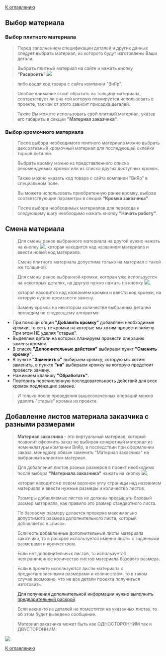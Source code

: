 [К оглавлению](/service/doc/?cid=dsp)
## Выбор материала

### Выбор плитного материала

>Перед заполнением спецификации деталей и других данных следует выбрать материал, из которого будут изготовлены Ваши детали.

>Выбрать плитный материал на сайте и нажать кнопку **"Раскроить"**:![](/service/doc/img/raskroit.png) 
 
>либо введя код товара с сайта компании "ВиЯр".
 
>Особое внимание стоит обратить на толщину материала, соответствует ли она той которую планируется использовать в проекте, так как от этого зависит присадка деталей.

>Также Вы можете использовать свой плитный материал, указав его габариты в секции **"Материал заказчика"**.

### Выбор кромочного материала

>После выбора необходимого плитного материала можно выбрать декоративный кромочный материал для последующей оклейки торцов деталей.

>Выбрать кромку можно из представленного списка рекомендуемых кромок или из списка других доступных кромок.

>Также можно указать код товара с сайта компании "ВиЯр" в специальном поле.

>Вы можете использовать приобретенную ранее кромку, выбрав соответствующие параметры в секции **"Кромка заказчика"**.

>После выбора необходимых материалов для перехода к следующему шагу необходимо нажать кнопку **"Начать работу"**.


## Смена материала

>Для смены ранее выбранного материала на другой нужно нажать на кнопку ![](/service/doc/img/smena.png), которая находится над названием материала и ввести новый код материала.

>Смена плитного материала допустима только на материал с такой же толщиной.

>Для смены ранее выбранной кромки, которая уже используется на некоторых деталях, на другую нужно нажать на кнопку ![](/service/doc/img/smena.png),
 
>которая находится над названием кромки и ввести код кромки, на которую нужно произвести замену.

>Замену кромок на некотором количестве выбранных деталей проводим по следующему алгоритму: 
>
  - При помощи опции **"Добавить кромку"** добавляем необходимые кромки, то есть те кромки на которые мы хотим провести замену. При этом НЕ удаляя "старые".
  - Выделяем детали на которых планируем провести операцию замены кромок.
  - В списке **"Дополнительные действия"** выбираем пункт **"Сменить кромку"**.
  - В пункте **"Заменить с"** выбираем кромку, которую мы хотим заменить, в пункте **"на"** выбираем кромку на которую предстоит провести замену.
  - Нажимаем клавишу **"Обработать"**.
  - Повторить перечисленную последовательность действий для всех кромок подлежащих замене.

>И только после проведения вышеозначенных операций можно удалять "старые" кромки из проекта.

<a name="parts"/>

## Добавление листов материала заказчика с разными размерами

> <b>Материал заказчика</b> - это виртуальный материал, который позволит оформить заказ не выбирая конкретный материал из номенклатуры компании ВиЯр, в последствии при оформлении заказа, менеджер обязан заменить "Материал заказчика" на выбранный клиентом материал.

>Для добавления листов разных размеров в проект необходимо после выбора **"Материала заказчика"** нажать на кнопку ![](/service/doc/img/button-dobavit-list.png),
 
>которая находится в левом верхнем углу страницы над названием материала и ввести нужные размеры и количество листов.
 
>Размеры добавляемых листов не должны превышать базовый размер материала, как правило это размер стандартного листа.
 
>По базовому размеру делается проверка максимально допустимого размера дополнительного листа, который добавляется в список.

>Если есть добавленные дополнительные листы материала заказчика, то в раскрое используется именно листы с заданными размерами и количеством.

>Если нет дополнительных листов, то используется неограниченное количество листов материала базового размера.
 
>Если в проекте используются листы материала с предустановленными размерами и количеством, то в таком случае возможно, что не все детали проекта получиться изготовить.

>Для получения дополнительной информации нужно выполнить [предварительный раскрой](/service/doc/?cid=dsp&s=cutting-visualization).

>Если какие-то из деталей не поместятся на указанных листах, то об этом будет выведено сообщение.

>Материал заказчика может быть как ОДНОСТОРОННИМ так и ДВУСТОРОННИМ:
>
![](/store/Items/libs/doc_pictures/scrinu/matzak.png)

[К оглавлению](/service/doc/?cid=dsp)
